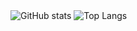 <!--
## Hi there 👋


[![GitHub stats](https://github-readme-stats.vercel.app/api?username=mengdebiao&show_icons=true)](https://github.com/anuraghazra/github-readme-stats)

[![Top Langs](https://github-readme-stats.vercel.app/api/top-langs/?username=mengdebiao)](https://github.com/anuraghazra/github-readme-stats)

[![Top Langs](https://github-readme-stats.vercel.app/api/top-langs/?username=mengdebiao&layout=compact)](https://github.com/anuraghazra/github-readme-stats)
-->

<img src="https://camo.githubusercontent.com/9d8e8460bedb98da5fc32f728d5d08cf39d6027dd82c0a1e9042767c48be466f/68747470733a2f2f6769746875622d726561646d652d73746174732e76657263656c2e6170702f6170693f757365726e616d653d6d656e6764656269616f2673686f775f69636f6e733d74727565" alt="GitHub stats" data-canonical-src="https://github-readme-stats.vercel.app/api?username=mengdebiao&amp;show_icons=true" style="max-width: 100%;">

<img src="https://camo.githubusercontent.com/e76e01450de765bbbac3dccf6ba61e98f4f57ad942c297d07eb97ebb9791de72/68747470733a2f2f6769746875622d726561646d652d73746174732e76657263656c2e6170702f6170692f746f702d6c616e67732f3f757365726e616d653d6d656e6764656269616f" alt="Top Langs" data-canonical-src="https://github-readme-stats.vercel.app/api/top-langs/?username=mengdebiao" style="max-width: 100%;">

<!--
**mengdebiao/mengdebiao** is a ✨ _special_ ✨ repository because its `README.md` (this file) appears on your GitHub profile.

Here are some ideas to get you started:

- 🔭 I’m currently working on ...
- 🌱 I’m currently learning ...
- 👯 I’m looking to collaborate on ...
- 🤔 I’m looking for help with ...
- 💬 Ask me about ...
- 📫 How to reach me: ...
- 😄 Pronouns: ...
- ⚡ Fun fact: ...
-->
